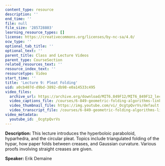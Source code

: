```yaml
---
content_type: resource
description: ''
end_time: ''
file: null
file_size: '285728803'
learning_resource_types: []
license: https://creativecommons.org/licenses/by-nc-sa/4.0/
ocw_type: ''
optional_tab_title: ''
optional_text: ''
parent_title: Class and Lecture Videos
parent_type: CourseSection
related_resources_text: ''
resource_index_text: ''
resourcetype: Video
start_time: ''
title: 'Lecture 9: Pleat Folding'
uid: a0cb407d-d9bd-3892-db98-e0a14533c495
video_files:
  archive_url: https://archive.org/download/MIT6.849F12/MIT6_849F12_lec09_300k.mp4
  video_captions_file: /courses/6-849-geometric-folding-algorithms-linkages-origami-polyhedra-fall-2012/a28b4eaa8e0b5ab8bafdafc6a6b2d8b2_OcgtpQvrVs.vtt
  video_thumbnail_file: https://img.youtube.com/vi/_OcgtpQvrVs/default.jpg
  video_transcript_file: /courses/6-849-geometric-folding-algorithms-linkages-origami-polyhedra-fall-2012/c362b2c4669fbf5dd9b8d74bf64e9a3f_OcgtpQvrVs.pdf
video_metadata:
  youtube_id: _OcgtpQvrVs
---
```


**Description:** This lecture introduces the hyperboloic paraboloid, hyparhedra, and the circular pleat. Topics include triangulated folding of the hypar, how paper folds between creases, and Gaussian curvature. Various proofs involving straight creases are given.

**Speaker:** Erik Demaine

